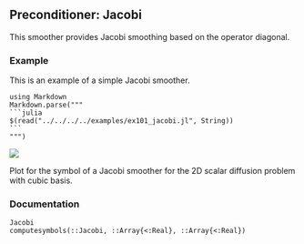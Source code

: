 ## Preconditioner: Jacobi

This smoother provides Jacobi smoothing based on the operator diagonal.

### Example

This is an example of a simple Jacobi smoother.

````@eval
using Markdown
Markdown.parse("""
```julia
$(read("../../../../examples/ex101_jacobi.jl", String))
```
""")
````

![](../../img/101_jacobi_spectral_radius_2_2d.png)

Plot for the symbol of a Jacobi smoother for the 2D scalar diffusion problem with cubic basis.

### Documentation

```@docs
Jacobi
computesymbols(::Jacobi, ::Array{<:Real}, ::Array{<:Real})
```
